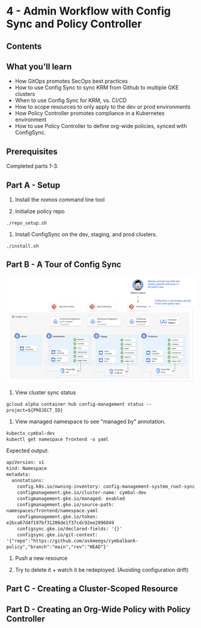 # 4 - Admin Workflow with Config Sync and Policy Controller

## Contents 

## What you'll learn 

- How GitOps promotes SecOps best practices 
- How to use Config Sync to sync KRM from Github to multiple GKE clusters
- When to use Config Sync for KRM, vs. CI/CD 
- How to scope resources to only apply to the dev or prod environments 
- How Policy Controller promotes compliance in a Kubernetes environment
- How to use Policy Controller to define org-wide policies, synced with ConfigSync.

## Prerequisites 

Completed parts 1-3. 

## Part A - Setup 

1. Install the nomos command line tool 

1. Initialize policy repo 

```
./repo_setup.sh
```

1. Install ConfigSync on the dev, staging, and prod clusters. 

```
./install.sh
```

## Part B - A Tour of Config Sync 

![screenshot](screenshots/sync-overview.png)

1. View cluster sync status 

```
gcloud alpha container hub config-management status --project=${PROJECT_ID}
```

1. View managed namespace to see "managed by" annotation. 

```
kubectx cymbal-dev
kubectl get namespace frontend -o yaml 
```

Expected output: 

```
apiVersion: v1
kind: Namespace
metadata:
  annotations:
    config.k8s.io/owning-inventory: config-management-system_root-sync
    configmanagement.gke.io/cluster-name: cymbal-dev
    configmanagement.gke.io/managed: enabled
    configmanagement.gke.io/source-path: namespaces/frontend/namespace.yaml
    configmanagement.gke.io/token: e2bca67d4f197bf31206de1f37cdc92ee2896049
    configsync.gke.io/declared-fields: '{}'
    configsync.gke.io/git-context: '{"repo":"https://github.com/askmeegs/cymbalbank-policy","branch":"main","rev":"HEAD"}'
```

1. Push a new resource 


1. Try to delete it + watch it be redeployed. (Avoiding configuration drift)


## Part C - Creating a Cluster-Scoped Resource


## Part D - Creating an Org-Wide Policy with Policy Controller 